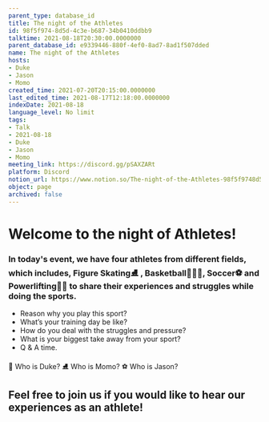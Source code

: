 ```yaml
---
parent_type: database_id
title: The night of the Athletes
id: 98f5f974-8d5d-4c3e-b687-34b0410ddbb9
talktime: 2021-08-18T20:30:00.0000000
parent_database_id: e9339446-880f-4ef0-8ad7-8ad1f507dded
name: The night of the Athletes
hosts:
- Duke
- Jason
- Momo
created_time: 2021-07-20T20:15:00.0000000
last_edited_time: 2021-08-17T12:18:00.0000000
indexDate: 2021-08-18
language_level: No limit
tags:
- Talk
- 2021-08-18
- Duke
- Jason
- Momo
meeting_link: https://discord.gg/pSAXZARt
platform: Discord
notion_url: https://www.notion.so/The-night-of-the-Athletes-98f5f9748d5d4c3eb68734b0410ddbb9
object: page
archived: false
---
```


#                     Welcome to the night of Athletes!



### In today's event, we have four athletes from different fields, which includes, Figure Skating⛸️ , Basketball⛹🏻‍♀️, Soccer⚽ and Powerlifting🏋🏽 to share their experiences and struggles while doing the sports. 
 
   - Reason why you play this sport?
   - What’s your training day be like?
   - How do you deal with the struggles and pressure?
   - What is your biggest take away from your sport?
   - Q & A time. 

👑 Who is Duke?
⛸️ Who is Momo?
⚽ Who is Jason?


## Feel free to join us if you would like to hear our experiences as an athlete!



